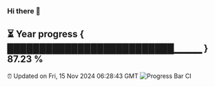### Hi there 👋
⏳ Year progress { ██████████████████████████▁▁▁▁ } 87.23 %
---
⏰ Updated on Fri, 15 Nov 2024 06:28:43 GMT
![Progress Bar CI](https://github.com/liununu/liununu/workflows/Progress%20Bar%20CI/badge.svg)
